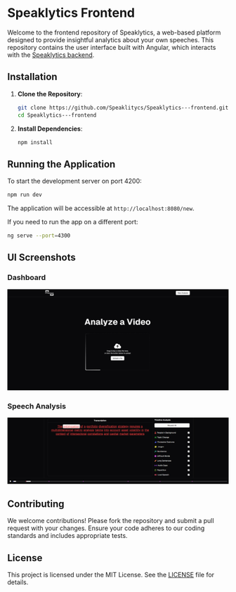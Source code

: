 # Speaklytics Frontend

Welcome to the frontend repository of Speaklytics, a web-based platform designed to provide insightful analytics about your own speeches. This repository contains the user interface built with Angular, which interacts with the [Speaklytics backend](https://github.com/Speaklitycs/Speaklytics---backend).


## Installation

1. **Clone the Repository**:

   ```bash
   git clone https://github.com/Speaklitycs/Speaklytics---frontend.git
   cd Speaklytics---frontend
   ```

2. **Install Dependencies**:

   ```bash
   npm install
   ```


## Running the Application

To start the development server on port 4200:

```bash
npm run dev
```

The application will be accessible at `http://localhost:8080/new`.

If you need to run the app on a different port:

```bash
ng serve --port=4300
```

## UI Screenshots

### Dashboard
![Dashboard Screenshot](Dashboard.png)

### Speech Analysis
![Speech Analysis Screenshot](analysis.png)

## Contributing

We welcome contributions! Please fork the repository and submit a pull request with your changes. Ensure your code adheres to our coding standards and includes appropriate tests.

## License

This project is licensed under the MIT License. See the [LICENSE](LICENSE) file for details.

